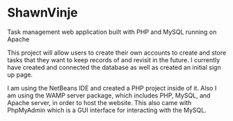 # ShawnVinje
Task management web application built with PHP and MySQL running on Apache

This project will allow users to create their own accounts to create and store tasks that they want to keep records of and revisit in the future.
I currently have created and connected the database as well as created an initial sign up page.

I am using the NetBeans IDE and created a PHP project inside of it.
Also I am using the WAMP server package, which includes PHP, MySQL, and Apache server, in order to host the website.
This also came with PhpMyAdmin which is a GUI interface for interacting with the MySQL.
